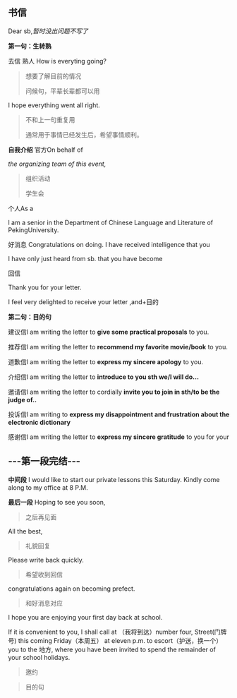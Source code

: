 ## 书信

Dear sb,*暂时没出问题不写了*

**第一句：生转熟**

<kbd>去信</kbd> <kbd>熟人</kbd> 
How is everyting going?

> 想要了解目前的情况
> 
> 问候句，平辈长辈都可以用

I hope everything went all right.

> 不和上一句重复用
> 
> 通常用于事情已经发生后，希望事情顺利。

**自我介绍**
<kbd>官方</kbd>On behalf of

*the organizing team of this event,*
> 组织活动
>
> 学生会

<kbd>个人</kbd>As a 

l am a senior in the Department of Chinese Language and Literature of PekingUniversity.

<kbd>好消息</kbd>
Congratulations on doing. I have received intelligence that you 

I have only just heard from sb. that you have become

<kbd>回信</kbd>

Thank you for your letter.

I feel very delighted to receive your letter ,and+目的

**第二句：目的句**

<kbd>建议信</kbd>l am writing the letter to **give some practical proposals** to you.

<kbd>推荐信</kbd>l am writing the letter to **recommend my favorite movie/book** to you.

<kbd>道歉信</kbd>l am writing the letter to **express my sincere apology** to you.

<kbd>介绍信</kbd>l am writing the letter to **introduce to you sth we/I will do...**

<kbd>邀请信</kbd>l am writing the letter to cordially **invite you to join in sth/to be the judge of..**

<kbd>投诉信</kbd>l am writing to  **express my disappointment and frustration about the electronic dictionary**

<kbd>感谢信</kbd>l am writing the letter to **express my sincere gratitude** to you for your 

---第一段完结---
-

**中间段**
I would like to start our private lessons this Saturday. Kindly come along to my office at 8 P.M. 

**最后一段**
Hoping to see you soon,  

> 之后再见面

All the best,
> 
>礼貌回复

Please write back quickly.
> 
> 希望收到回信

congratulations again on becoming prefect.
> 和好消息对应

I hope you are enjoying your first day back at school. 

If it is convenient to you, I shall call at （我将到达）number four, Street(门牌号) this coming Friday（本周五） at eleven p.m. to escort（护送，换一个） you to the 地方, where you have been invited to spend the remainder of your school holidays. 
> 邀约


 


> 目的句
